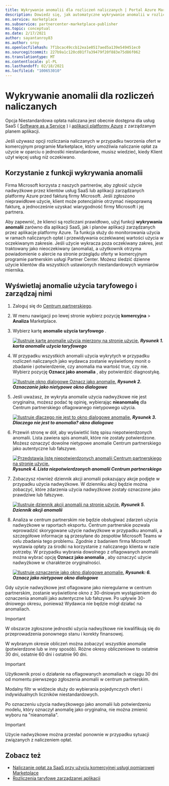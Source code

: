 ```yaml
---
title: Wykrywanie anomalii dla rozliczeń naliczanych | Portal Azure Marketplace
description: Dowiedz się, jak automatyczne wykrywanie anomalii w rozliczeniach taryfowych pomaga zapewnić, że klienci są rozliczani prawidłowo w przypadku mierzonych użycia oferty komercyjnej witryny Marketplace.
ms.service: marketplace
ms.subservice: partnercenter-marketplace-publisher
ms.topic: conceptual
ms.date: 2/17/2021
author: sayantanroy83
ms.author: sroy
ms.openlocfilehash: 7f1bcac49ccb12ea1e0517aed5a139e549451ec0
ms.sourcegitcommit: 227b9a1c120cd01f7a39479f20f883e75d86f062
ms.translationtype: MT
ms.contentlocale: pl-PL
ms.lasthandoff: 02/18/2021
ms.locfileid: "100653010"
---
```

# <a name="anomaly-detection-for-metered-billing"></a>Wykrywanie anomalii dla rozliczeń naliczanych

Opcja Niestandardowa opłata naliczana jest obecnie dostępna dla usług SaaS ( [Software as a Service](plan-saas-offer.md) ) i [aplikacji platformy Azure](plan-azure-application-offer.md#types-of-plans) z zarządzanym planem aplikacji.

Jeśli używasz opcji rozliczania naliczanych w przypadku tworzenia ofert w komercyjnym programie Marketplace, który umożliwia naliczanie opłat za użycie w oparciu o jednostki niestandardowe, musisz wiedzieć, kiedy Klient użył więcej usług niż oczekiwano.

## <a name="use-the-anomaly-detection-feature"></a>Korzystanie z funkcji wykrywania anomalii

Firma Microsoft korzysta z naszych partnerów, aby zgłosić użycie nadwyżkowe przez klientów usług SaaS lub aplikacji zarządzanych platformy Azure przed fakturą firmy Microsoft. Jeśli zgłoszono nieprawidłowe użycie, klient może potencjalnie otrzymać niepoprawną fakturę, a jednocześnie uzyskać wiarygodność firmy Microsoft i jej partnera.

Aby zapewnić, że klienci są rozliczani prawidłowo, użyj funkcji **wykrywania anomalii** zarówno dla aplikacji SaaS, jak i planów aplikacji zarządzanych przez aplikacje platformy Azure. Ta funkcja służy do monitorowania użycia w ramach naliczanych opłat i przewidywania oczekiwanej wartości użycia w oczekiwanym zakresie. Jeśli użycie wykracza poza oczekiwany zakres, jest traktowany jako nieoczekiwany (anomalia), a użytkownik otrzyma powiadomienie o alercie na stronie przeglądu oferty w komercyjnym programie partnerskim usługi Partner Center. Możesz śledzić dzienne użycie klientów dla wszystkich ustawionych niestandardowych wymiarów miernika.

## <a name="view-and-manage-metered-usage-anomalies"></a>Wyświetlaj anomalie użycia taryfowego i zarządzaj nimi

1. Zaloguj się do [Centrum partnerskiego](https://partner.microsoft.com/dashboard/home).
1. W menu nawigacji po lewej stronie wybierz pozycję **komercyjna**  >  **Analiza** Marketplace.
1. Wybierz kartę **anomalie użycia taryfowego** .

    [![Ilustruje kartę anomalie użycia mierzony na stronie użycie.](./media/anomaly-detection/metered-usage-anomalies.png)](./media/anomaly-detection/metered-usage-anomalies.png#lightbox)
    ***Rysunek 1. karta anomalie użycia taryfowego***

1. W przypadku wszystkich anomalii użycia wykrytych w przypadku rozliczeń naliczanych jako wydawca zostanie wyświetlony monit o zbadanie i potwierdzenie, czy anomalia ma wartość true, czy nie. Wybierz pozycję **Oznacz jako anomalia** , aby potwierdzić diagnostykę.

     [![Ilustruje okno dialogowe Oznacz jako anomalie.](./media/anomaly-detection/mark-as-anomaly.png)](./media/anomaly-detection/mark-as-anomaly.png#lightbox)
    ***Rysunek 2. Oznaczanie jako nietypowe okno dialogowe***

1. Jeśli uważasz, że wykryta anomalie użycia nadwyżkowe nie jest oryginalna, możesz podać tę opinię, wybierając **nieanomalię** dla Centrum partnerskiego oflagowanego nietypowego użycia.

    [![Ilustruje dlaczego nie jest to okno dialogowe anomalie.](./media/anomaly-detection/why-is-it-not-an-anomaly.png)](./media/anomaly-detection/why-is-it-not-an-anomaly.png#lightbox)
    ***Rysunek 3. Dlaczego nie jest to anomalia? okno dialogowe***

1. Przewiń stronę w dół, aby wyświetlić listę spisu niepotwierdzonych anomalii. Lista zawiera spis anomalii, które nie zostały potwierdzone. Możesz oznaczyć dowolne nietypowe anomalie Centrum partnerskiego jako autentyczne lub fałszywe.

   [![Przedstawia listę niepotwierdzonych anomalii Centrum partnerskiego na stronie użycie.](./media/anomaly-detection/unacknowledged-anomalies.png)](./media/anomaly-detection/unacknowledged-anomalies.png#lightbox)
    ***Rysunek 4. Lista niepotwierdzonych anomalii Centrum partnerskiego***

1. Zobaczysz również dziennik akcji anomalii pokazujący akcje podjęte w przypadku użycia nadwyżkowe. W dzienniku akcji będzie można zobaczyć, które zdarzenia użycia nadwyżkowe zostały oznaczone jako prawdziwe lub fałszywe.

   [ ![ Ilustruje dziennik akcji anomalii na stronie użycie.](./media/anomaly-detection/anomaly-action-log.png)](./media/anomaly-detection/anomaly-action-log.png#lightbox) 
    ***Rysunek 5. Dziennik akcji anomalii***

1. Analiza w centrum partnerskim nie będzie obsługiwać zdarzeń użycia nadwyżkowe w raportach eksportu. Centrum partnerskie pozwala wprowadzić skorygowane użycie nadwyżkowe w przypadku anomalii, a szczegółowe informacje są przesyłane do zespołów Microsoft Teams w celu zbadania tego problemu. Zgodnie z badaniem firma Microsoft wystawia opłaty za środki na korzystanie z naliczanego klienta w razie potrzeby. W przypadku wybrania dowolnego z oflagowanych anomalii można wybrać opcję **Oznacz jako anomalia** , aby oznaczyć użycie nadwyżkowe w charakterze oryginalności.

   [ ![ Ilustruje oznaczenie jako okno dialogowe anomalie.](./media/anomaly-detection/new-reported-usage.png)](./media/anomaly-detection/new-reported-usage.png#lightbox) 
    ***Rysunek: 6. Oznacz jako nietypowe okno dialogowe***

Gdy użycie nadwyżkowe jest oflagowane jako nieregularne w centrum partnerskim, zostanie wyświetlone okno z 30-dniowym wystąpieniem do oznaczenia anomalii jako autentyczne lub fałszywe. Po upływie 30-dniowego okresu, ponieważ Wydawca nie będzie mógł działać na anomaliach.

> [!IMPORTANT]
> W obszarze zgłoszone jednostki użycia nadwyżkowe nie kwalifikują się do przeprowadzenia ponownego stanu i korekty finansowej.

W wybranym okresie obliczeń można zobaczyć wszystkie anomalie (potwierdzone lub w inny sposób). Różne okresy obliczeniowe to ostatnie 30 dni, ostatnie 60 dni i ostatnie 90 dni.

> [!IMPORTANT]
> Użytkownik prosi o działanie na oflagowanych anomaliach w ciągu 30 dni od momentu pierwszego zgłoszenia anomalii w centrum partnerskim.

Modalny filtr w widżecie służy do wybierania pojedynczych ofert i indywidualnych liczników niestandardowych.

Po oznaczeniu użycia nadwyżkowego jako anomalii lub potwierdzeniu modelu, który oznaczył anomalię jako oryginalna, nie można zmienić wyboru na "nieanomalia".

> [!IMPORTANT]
> Użycie nadwyżkowe można przesłać ponownie w przypadku sytuacji związanych z naliczeniem opłat.

## <a name="see-also"></a>Zobacz też
- [Naliczanie opłat za SaaS przy użyciu komercyjnej usługi pomiarowej Marketplace](./partner-center-portal/saas-metered-billing.md)
- [Rozliczenia taryfowe zarządzanej aplikacji](./partner-center-portal/azure-app-metered-billing.md)
